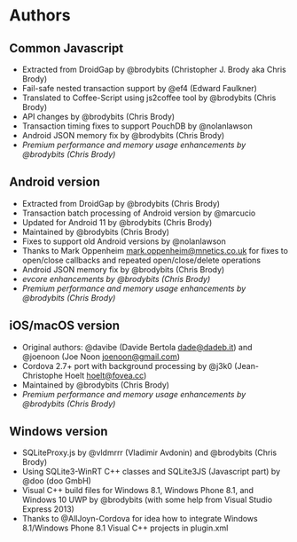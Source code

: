 # Authors

## Common Javascript

- Extracted from DroidGap by @brodybits (Christopher J. Brody aka Chris Brody)
- Fail-safe nested transaction support by @ef4 (Edward Faulkner)
- Translated to Coffee-Script using js2coffee tool by @brodybits (Chris Brody)
- API changes by @brodybits (Chris Brody)
- Transaction timing fixes to support PouchDB by @nolanlawson
- Android JSON memory fix by @brodybits (Chris Brody)
- _Premium performance and memory usage enhancements by @brodybits (Chris Brody)_

## Android version

- Extracted from DroidGap by @brodybits (Chris Brody)
- Transaction batch processing of Android version by @marcucio
- Updated for Android 11 by @brodybits (Chris Brody)
- Maintained by @brodybits (Chris Brody)
- Fixes to support old Android versions by @nolanlawson
- Thanks to Mark Oppenheim <mark.oppenheim@mnetics.co.uk> for fixes to open/close callbacks and repeated open/close/delete operations
- Android JSON memory fix by @brodybits (Chris Brody)
- _evcore enhancements by @brodybits (Chris Brody)_
- _Premium performance and memory usage enhancements by @brodybits (Chris Brody)_
 
## iOS/macOS version

- Original authors: @davibe (Davide Bertola <dade@dadeb.it>) and @joenoon (Joe Noon <joenoon@gmail.com>)
- Cordova 2.7+ port with background processing by @j3k0 (Jean-Christophe Hoelt <hoelt@fovea.cc>)
- Maintained by @brodybits (Chris Brody)
- _Premium performance and memory usage enhancements by @brodybits (Chris Brody)_

## Windows version

- SQLiteProxy.js by @vldmrrr (Vladimir Avdonin) and @brodybits (Chris Brody)
- Using SQLite3-WinRT C++ classes and SQLite3JS (Javascript part) by @doo (doo GmbH)
- Visual C++ build files for Windows 8.1, Windows Phone 8.1, and Windows 10 UWP by @brodybits (with some help from Visual Studio Express 2013)
- Thanks to @AllJoyn-Cordova for idea how to integrate Windows 8.1/Windows Phone 8.1 Visual C++ projects in plugin.xml

